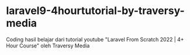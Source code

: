 # laravel9-4hourtutorial-by-traversy-media
Coding hasil belajar dari tutorial youtube "Laravel From Scratch 2022 | 4+ Hour Course" oleh Traversy Media
